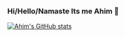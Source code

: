### Hi/Hello/Namaste Its me Ahim 👋

[![Ahim's GitHub stats](https://github-readme-stats.vercel.app/api?username=AhimshaMudbari)](https://github.com/AhimshaMudbari/github-readme-stats)
<!--
**AhimshaMudbari/AhimshaMudbari** is a ✨ _special_ ✨ repository because its `README.md` (this file) appears on your GitHub profile.

Here are some ideas to get you started:

- 🔭 I’m currently working on ...
- 🌱 I’m currently learning ...
- 👯 I’m looking to collaborate on ...
- 🤔 I’m looking for help with ...
- 💬 Ask me about ...
- 📫 How to reach me: ...
- 😄 Pronouns: ...
- ⚡ Fun fact: ...
-->
